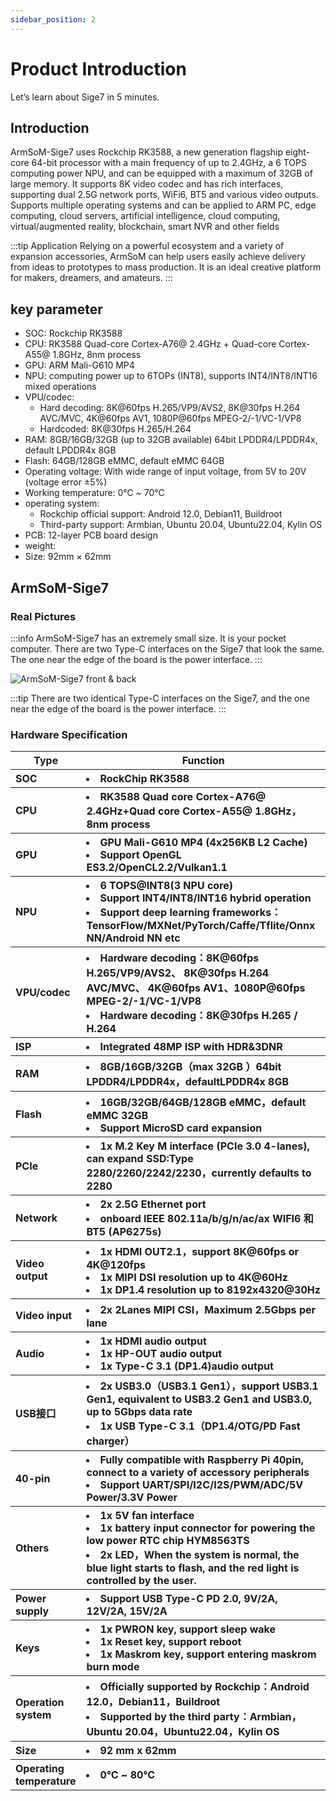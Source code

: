 ```yaml
---
sidebar_position: 2
---
```


# Product Introduction 
Let’s learn about Sige7 in 5 minutes.

## Introduction

ArmSoM-Sige7 uses Rockchip RK3588, a new generation flagship eight-core 64-bit processor with a main frequency of up to 2.4GHz, a 6 TOPS computing power NPU, and can be equipped with a maximum of 32GB of large memory. It supports 8K video codec and has rich interfaces, supporting dual 2.5G network ports, WiFi6, BT5 and various video outputs. Supports multiple operating systems and can be applied to ARM PC, edge computing, cloud servers, artificial intelligence, cloud computing, virtual/augmented reality, blockchain, smart NVR and other fields

:::tip Application
Relying on a powerful ecosystem and a variety of expansion accessories, ArmSoM can help users easily achieve delivery from ideas to prototypes to mass production. It is an ideal creative platform for makers, dreamers, and amateurs.
:::

## key parameter

- SOC: Rockchip RK3588
- CPU: RK3588 Quad-core Cortex-A76@ 2.4GHz + Quad-core Cortex-A55@ 1.8GHz, 8nm process
- GPU: ARM Mali-G610 MP4
- NPU: computing power up to 6TOPs (INT8), supports INT4/INT8/INT16 mixed operations
- VPU/codec:
   - Hard decoding: 8K@60fps H.265/VP9/AVS2, 8K@30fps H.264 AVC/MVC, 4K@60fps AV1, 1080P@60fps MPEG-2/-1/VC-1/VP8
   - Hardcoded: 8K@30fps H.265/H.264
- RAM: 8GB/16GB/32GB (up to 32GB available) 64bit LPDDR4/LPDDR4x, default LPDDR4x 8GB
- Flash: 64GB/128GB eMMC, default eMMC 64GB
- Operating voltage: With wide range of input voltage, from 5V to 20V (voltage error ±5%)
- Working temperature: 0℃ ~ 70℃
- operating system:
   - Rockchip official support: Android 12.0, Debian11, Buildroot
   - Third-party support: Armbian, Ubuntu 20.04, Ubuntu22.04, Kylin OS
- PCB: 12-layer PCB board design
- weight:
- Size: 92mm × 62mm



## ArmSoM-Sige7

### Real Pictures  

:::info
ArmSoM-Sige7 has an extremely small size. It is your pocket computer. There are two Type-C interfaces on the Sige7 that look the same. The one near the edge of the board is the power interface.
:::

![ArmSoM-Sige7 front & back](/img/sige/sige7/armsom-sige7-layout.jpg)

:::tip
There are two identical Type-C interfaces on the Sige7, and the one near the edge of the board is the power interface.
:::

### Hardware Specification


<table>
    <thead>
        <tr>
             <th>Type</th>
            <th>Function</th>
        </tr>
    </thead>
    <tbody align="left">
        <tr>
            <th>SOC</th>
            <th><li>RockChip RK3588</li></th>
        </tr>
        <tr>
            <th>CPU</th>
            <th><li>RK3588 Quad core Cortex-A76@ 2.4GHz+Quad core Cortex-A55@ 1.8GHz，8nm process</li></th>
        </tr>
        <tr>
            <th>GPU</th>
            <th><li>GPU Mali-G610 MP4 (4x256KB L2 Cache)</li><li>Support OpenGL ES3.2/OpenCL2.2/Vulkan1.1</li></th>
        </tr>
        <tr>
            <th>NPU</th>
            <th><li>6 TOPS@INT8(3 NPU core)</li><li>Support INT4/INT8/INT16 hybrid operation
</li><li>Support deep learning frameworks：TensorFlow/MXNet/PyTorch/Caffe/Tflite/Onnx NN/Android NN etc</li></th>
        </tr>
         <tr>
            <th>VPU/codec</th>
            <th><li>Hardware decoding：8K@60fps H.265/VP9/AVS2、 8K@30fps H.264 AVC/MVC、 4K@60fps AV1、1080P@60fps MPEG-2/-1/VC-1/VP8</li><li>Hardware decoding：8K@30fps H.265 / H.264</li></th>
        </tr>
         <tr>
            <th>ISP</th>
            <th><li>Integrated 48MP ISP with HDR&3DNR</li></th>
        </tr>
        <tr >
            <th>RAM</th>
            <th><li>8GB/16GB/32GB（max 32GB ）64bit LPDDR4/LPDDR4x，defaultLPDDR4x 8GB</li></th>
        </tr>
        <tr >
            <th>Flash</th>
            <th><li>16GB/32GB/64GB/128GB eMMC，default eMMC 32GB</li><li>Support MicroSD card expansion</li></th>
        </tr>
        <tr>
            <th>PCIe</th>
            <th><li>1x M.2 Key M interface (PCIe 3.0 4-lanes), can expand SSD:Type 2280/2260/2242/2230，currently defaults to 2280</li></th>
        </tr>
        <tr>
            <th>Network</th>
            <th><li>2x 2.5G Ethernet port </li><li>onboard IEEE 802.11a/b/g/n/ac/ax WIFI6 和 BT5 (AP6275s)</li></th>
        </tr>
        <tr>
            <th>Video output</th>
            <th><li>1x HDMI OUT2.1，support 8K@60fps or 4K@120fps</li><li>1x MIPI DSI  resolution up to 4K@60Hz</li><li>1x DP1.4  resolution up to 8192x4320@30Hz</li></th>
        </tr>
        <tr>
            <th>Video input</th>
            <th><li>2x 2Lanes MIPI CSI，Maximum 2.5Gbps per lane</li></th>
        </tr>
        <tr>
            <th>Audio</th>
            <th><li>1x HDMI audio output</li><li>1x HP-OUT audio output</li><li>1x Type-C 3.1 (DP1.4)audio output</li></th>
        </tr>
        <tr>
            <th>USB接口</th>
            <th><li>2x USB3.0（USB3.1 Gen1），support USB3.1 Gen1, equivalent to USB3.2 Gen1 and USB3.0, up to 5Gbps data rate  </li><li>1x USB Type-C 3.1（DP1.4/OTG/PD Fast charger）</li></th>
        </tr>
        <tr>
            <th>40-pin</th>
             <th><li>Fully compatible with Raspberry Pi 40pin, connect to a variety of accessory peripherals</li><li>Support UART/SPI/I2C/I2S/PWM/ADC/5V Power/3.3V Power</li></th>
        </tr>
        <tr>
            <th>Others</th>
            <th><li>1x 5V fan interface </li><li>1x battery input connector for powering the low power RTC chip HYM8563TS </li><li>2x LED，When the system is normal, the blue light starts to flash, and the red light is controlled by the user.</li></th>
        </tr>
        <tr>
            <th>Power supply</th>
            <th><li>Support USB Type-C PD 2.0, 9V/2A, 12V/2A, 15V/2A</li></th>
        </tr>
        <tr>
            <th>Keys</th>
             <th><li>1x PWRON key, support sleep wake</li><li>1x Reset key, support reboot</li><li>1x Maskrom key, support entering maskrom burn mode </li></th>
        </tr>
        <tr>
           <th>Operation system</th>
            <th><li>Officially supported by Rockchip：Android 12.0，Debian11，Buildroot</li><li>Supported by the third party：Armbian，Ubuntu 20.04，Ubuntu22.04，Kylin OS</li></th>
        </tr>
        <tr>
            <th>Size</th>
            <th><li>92 mm x 62mm</li></th>
        </tr>
        <tr>
            <th>Operating temperature</th>
            <th><li>0℃ ~ 80℃</li></th>
        </tr>
    </tbody>
</table>